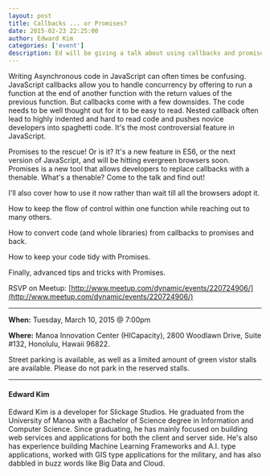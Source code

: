 ```yaml
---
layout: post
title: Callbacks ... or Promises?
date: 2015-02-23 22:25:00
author: Edward Kim
categories: ['event']
description: Ed will be giving a talk about using callbacks and promises in asynchronous JavaScript code.
---
```

Writing Asynchronous code in JavaScript can often times be confusing. JavaScript callbacks allow you to handle concurrency by offering to run a function at the end of another function with the return values of the previous function. But callbacks come with a few downsides. The code needs to be well thought out for it to be easy to read. Nested callback often lead to highly indented and hard to read code and pushes novice developers into spaghetti code. It's the most controversial feature in JavaScript. 

Promises to the rescue! Or is it? It's a new feature in ES6, or the next version of JavaScript, and will be hitting evergreen browsers soon. Promises is a new tool that allows developers to replace callbacks with a thenable. What's a thenable? Come to the talk and find out!  

I'll also cover how to use it now rather than wait till all the browsers adopt it. 

How to keep the flow of control within one function while reaching out to many others. 

How to convert code (and whole libraries) from callbacks to promises and back.

How to keep your code tidy with Promises.

Finally, advanced tips and tricks with Promises.

RSVP on Meetup: [http://www.meetup.com/dynamic/events/220724906/](http://www.meetup.com/dynamic/events/220724906/)

***

__When:__ Tuesday, March 10, 2015 @ 7:00pm

__Where:__ Manoa Innovation Center (HICapacity), 2800 Woodlawn Drive, Suite #132, Honolulu, Hawaii 96822. 

Street parking is available, as well as a limited amount of green vistor stalls are available. Please do not park in the reserved stalls.

---

#### Edward Kim ####
Edward Kim is a developer for Slickage Studios. He graduated from the University of Manoa with a Bachelor of Science degree in Information and Computer Science. Since graduating, he has mainly focused on building web services and applications for both the client and server side. He's also has experience building Machine Learning Frameworks and A.I. type applications, worked with GIS type applications for the military, and has also dabbled in buzz words like Big Data and Cloud.

